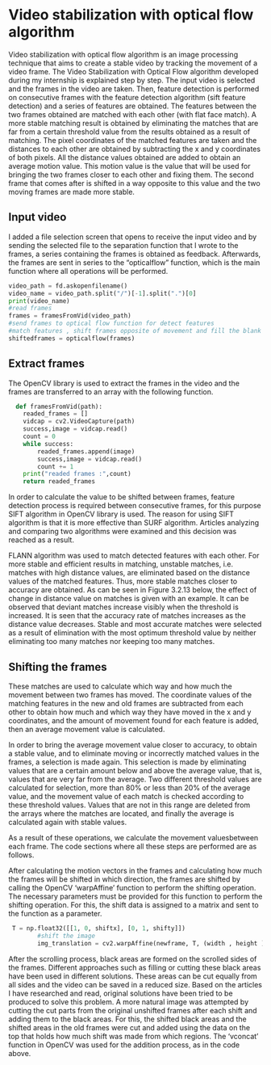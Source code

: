 # Video stabilization with optical flow algorithm
Video stabilization with optical flow algorithm is an image processing technique that aims to create a stable video by tracking the movement of a video frame. 
The Video Stabilization with Optical Flow algorithm developed during my internship is explained step by step.
The input video is selected and the frames in the video are taken. Then, feature detection is performed on consecutive frames with the feature detection algorithm (sift feature detection) and a series of features are obtained. The features between the two frames obtained are matched with each other (with flat face match). A more stable matching result is obtained by eliminating the matches that are far from a certain threshold value from the results obtained as a result of matching. The pixel coordinates of the matched features are taken and the distances to each other are obtained by subtracting the x and y coordinates of both pixels. All the distance values ​​obtained are added to obtain an average motion value. This motion value is the value that will be used for bringing the two frames closer to each other and fixing them. The second frame that comes after is shifted in a way opposite to this value and the two moving frames are made more stable.
## Input video
I added a file selection screen that opens to receive the input video and by sending the selected file to the separation function that I wrote to the frames, a series containing the frames is obtained as feedback. Afterwards, the frames are sent in series to the “opticalflow” function, which is the main function where all operations will be performed.

```python
video_path = fd.askopenfilename() 
video_name = video_path.split("/")[-1].split(".")[0] 
print(video_name) 
#read frames 
frames = framesFromVid(video_path) 
#send frames to optical flow function for detect features 
#match features , shift frames opposite of movement and fill the blank areas
shiftedframes = opticalflow(frames) 
```
## Extract frames
The OpenCV library is used to extract the frames in the video and the frames are transferred to an array with the following function.
```python
  def framesFromVid(path): 
    readed_frames = [] 
    vidcap = cv2.VideoCapture(path) 
    success,image = vidcap.read() 
    count = 0 
    while success: 
        readed_frames.append(image)  
        success,image = vidcap.read() 
        count += 1 
    print("readed frames :",count) 
    return readed_frames 
```

In order to calculate the value to be shifted between frames, feature detection process is required between consecutive frames, for this purpose SIFT algorithm in OpenCV library is used. The reason for using SIFT algorithm is that it is more effective than SURF algorithm. Articles analyzing and comparing two algorithms were examined and this decision was reached as a result.

FLANN algorithm was used to match detected features with each other. For more stable and efficient results in matching, unstable matches, i.e. matches with high distance values, are eliminated based on the distance values ​​of the matched features. Thus, more stable matches closer to accuracy are obtained. As can be seen in Figure 3.2.13 below, the effect of change in distance value on matches is given with an example. It can be observed that deviant matches increase visibly when the threshold is increased. It is seen that the accuracy rate of matches increases as the distance value decreases. Stable and most accurate matches were selected as a result of elimination with the most optimum threshold value by neither eliminating too many matches nor keeping too many matches.
## Shifting the frames
These matches are used to calculate which way and how much the movement between two frames has moved. The coordinate values ​​of the matching features in the new and old frames are subtracted from each other to obtain how much and which way they have moved in the x and y coordinates, and the amount of movement found for each feature is added, then an average movement value is calculated.

In order to bring the average movement value closer to accuracy, to obtain a stable value, and to eliminate moving or incorrectly matched values ​​in the frames, a selection is made again. This selection is made by eliminating values ​​that are a certain amount below and above the average value, that is, values ​​that are very far from the average. Two different threshold values ​​are calculated for selection, more than 80% or less than 20% of the average value, and the movement value of each match is checked according to these threshold values. Values ​​that are not in this range are deleted from the arrays where the matches are located, and finally the average is calculated again with stable values.

As a result of these operations, we calculate the movement values ​​between each frame. The code sections where all these steps are performed are as follows.

After calculating the motion vectors in the frames and calculating how much the frames will be shifted in which direction, the frames are shifted by calling the OpenCV ‘warpAffine’ function to perform the shifting operation. The necessary parameters must be provided for this function to perform the shifting operation. For this, the shift data is assigned to a matrix and sent to the function as a parameter.
```python
 T = np.float32([[1, 0, shiftx], [0, 1, shifty]]) 
        #shift the image 
        img_translation = cv2.warpAffine(newframe, T, (width , height )) 
```
After the scrolling process, black areas are formed on the scrolled sides of the frames. Different approaches such as filling or cutting these black areas have been used in different solutions. These areas can be cut equally from all sides and the video can be saved in a reduced size. Based on the articles I have researched and read, original solutions have been tried to be produced to solve this problem.
A more natural image was attempted by cutting the cut parts from the original unshifted frames after each shift and adding them to the black areas. For this, the shifted black areas and the shifted areas in the old frames were cut and added using the data on the top that holds how much shift was made from which regions. The ‘vconcat’ function in OpenCV was used for the addition process, as in the code above.
